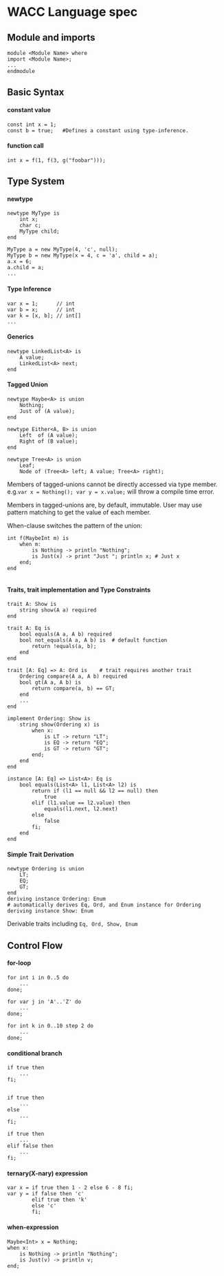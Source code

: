 # WACC Language spec

## Module and imports
```
module <Module Name> where
import <Module Name>;
...
endmodule
```

## Basic Syntax
#### constant value
```
const int x = 1;
const b = true;   #Defines a constant using type-inference.
```
#### function call
```
int x = f(1, f(3, g("foobar")));
```

## Type System

#### newtype
```
newtype MyType is
    int x;
    char c;
    MyType child;
end

MyType a = new MyType(4, 'c', null);
MyType b = new MyType(x = 4, c = 'a', child = a);
a.x = 6;
a.child = a;
...
```

#### Type Inference
```
var x = 1;      // int
var b = x;      // int
var k = [x, b]; // int[]
...
```

#### Generics
```
newtype LinkedList<A> is
    A value;
    LinkedList<A> next;
end
```

#### Tagged Union
```
newtype Maybe<A> is union
    Nothing;
    Just of (A value);
end

newtype Either<A, B> is union
    Left  of (A value);
    Right of (B value);
end

newtype Tree<A> is union
    Leaf;
    Node of (Tree<A> left; A value; Tree<A> right);
```
Members of tagged-unions cannot be directly accessed via type member. 
e.g.```var x = Nothing(); var y = x.value;``` will throw a compile time error.

Members in tagged-unions are, by default, immutable. User may use pattern matching
to get the value of each member.

When-clause switches the pattern of the union:
```
int f(MaybeInt m) is
    when m:               
        is Nothing -> println "Nothing"; 
        is Just(x) -> print "Just "; println x; # Just x
    end;
end


```

#### Traits, trait implementation and Type Constraints
```
trait A: Show is
    string show(A a) required
end

trait A: Eq is
    bool equals(A a, A b) required
    bool not_equals(A a, A b) is  # default function
        return !equals(a, b);
    end
end 

trait [A: Eq] => A: Ord is    # trait requires another trait
    Ordering compare(A a, A b) required
    bool gt(A a, A b) is
        return compare(a, b) == GT;
    end
    ...
end 

implement Ordering: Show is
    string show(Ordering x) is
        when x:
            is LT -> return "LT";
            is EQ -> return "EQ";
            is GT -> return "GT";
        end;
    end
end

instance [A: Eq] => List<A>: Eq is
    bool equals(List<A> l1, List<A> l2) is
        return if (l1 == null && l2 == null) then
            true
        elif (l1.value == l2.value) then
            equals(l1.next, l2.next)
        else 
            false
        fi;
    end
end
```

#### Simple Trait Derivation
```
newtype Ordering is union
    LT;
    EQ;
    GT;
end
deriving instance Ordering: Enum  
# automatically derives Eq, Ord, and Enum instance for Ordering
deriving instance Show: Enum
```
Derivable traits including ```Eq, Ord, Show, Enum```


## Control Flow

#### for-loop
```
for int i in 0..5 do
    ...
done;

for var j in 'A'..'Z' do
    ...
done;

for int k in 0..10 step 2 do
    ...
done;

```

#### conditional branch
```
if true then
    ...
fi;


if true then
    ...
else 
    ...
fi;

if true then
    ...
elif false then
    ...
fi;
```

#### ternary(X-nary) expression
```
var x = if true then 1 - 2 else 6 - 8 fi;
var y = if false then 'c' 
        elif true then 'k' 
        else 'c' 
        fi;
```

#### when-expression
```
Maybe<Int> x = Nothing;
when x:
    is Nothing -> println "Nothing";
    is Just(v) -> println v;
end;
```

